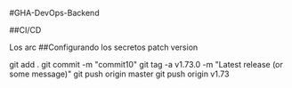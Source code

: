 #GHA-DevOps-Backend


##CI/CD

Los arc
##Configurando los secretos
patch version

git add .
git commit -m "commit10"
git tag -a v1.73.0 -m "Latest release (or some message)"
git push origin master
git push origin v1.73